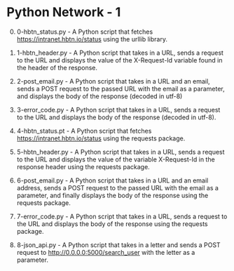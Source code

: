 # Python Network - 1

0. 0-hbtn_status.py - A Python script that fetches https://intranet.hbtn.io/status using the urllib library.

1. 1-hbtn_header.py - A Python script that takes in a URL, sends a request to the URL and displays the value of the X-Request-Id variable found in the header of the response.

2. 2-post_email.py - A Python script that takes in a URL and an email, sends a POST request to the passed URL with the email as a parameter, and displays the body of the response (decoded in utf-8)

3. 3-error_code.py - A Python script that takes in a URL, sends a request to the URL and displays the body of the response (decoded in utf-8).

4. 4-hbtn_status.pt - A Python script that fetches https://intranet.hbtn.io/status using the requests package.

5. 5-hbtn_header.py - A Python script that takes in a URL, sends a request to the URL and displays the value of the variable X-Request-Id in the response header using the requests package.

6. 6-post_email.py - A Python script that takes in a URL and an email address, sends a POST request to the passed URL with the email as a parameter, and finally displays the body of the response using the requests package.

7. 7-error_code.py - A Python script that takes in a URL, sends a request to the URL and displays the body of the response using the requests package.

8. 8-json_api.py - A Python script that takes in a letter and sends a POST request to http://0.0.0.0:5000/search_user with the letter as a parameter.
